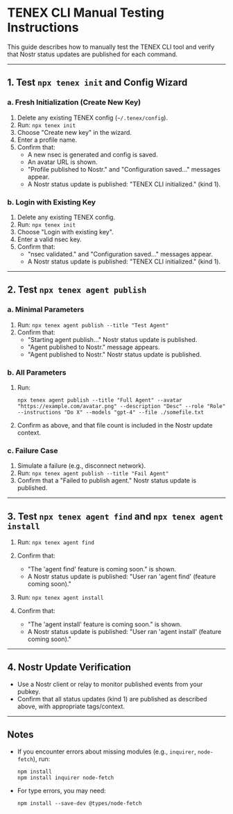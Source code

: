 # TENEX CLI Manual Testing Instructions

This guide describes how to manually test the TENEX CLI tool and verify that Nostr status updates are published for each command.

---

## 1. Test `npx tenex init` and Config Wizard

### a. Fresh Initialization (Create New Key)
1. Delete any existing TENEX config (`~/.tenex/config`).
2. Run: `npx tenex init`
3. Choose "Create new key" in the wizard.
4. Enter a profile name.
5. Confirm that:
   - A new nsec is generated and config is saved.
   - An avatar URL is shown.
   - "Profile published to Nostr." and "Configuration saved..." messages appear.
   - A Nostr status update is published: "TENEX CLI initialized." (kind 1).

### b. Login with Existing Key
1. Delete any existing TENEX config.
2. Run: `npx tenex init`
3. Choose "Login with existing key".
4. Enter a valid nsec key.
5. Confirm that:
   - "nsec validated." and "Configuration saved..." messages appear.
   - A Nostr status update is published: "TENEX CLI initialized." (kind 1).

---

## 2. Test `npx tenex agent publish`

### a. Minimal Parameters
1. Run: `npx tenex agent publish --title "Test Agent"`
2. Confirm that:
   - "Starting agent publish..." Nostr status update is published.
   - "Agent published to Nostr." message appears.
   - "Agent published to Nostr." Nostr status update is published.

### b. All Parameters
1. Run: 
   ```
   npx tenex agent publish --title "Full Agent" --avatar "https://example.com/avatar.png" --description "Desc" --role "Role" --instructions "Do X" --models "gpt-4" --file ./somefile.txt
   ```
2. Confirm as above, and that file count is included in the Nostr update context.

### c. Failure Case
1. Simulate a failure (e.g., disconnect network).
2. Run: `npx tenex agent publish --title "Fail Agent"`
3. Confirm that a "Failed to publish agent." Nostr status update is published.

---

## 3. Test `npx tenex agent find` and `npx tenex agent install`

1. Run: `npx tenex agent find`
2. Confirm that:
   - "The 'agent find' feature is coming soon." is shown.
   - A Nostr status update is published: "User ran 'agent find' (feature coming soon)."

3. Run: `npx tenex agent install`
4. Confirm that:
   - "The 'agent install' feature is coming soon." is shown.
   - A Nostr status update is published: "User ran 'agent install' (feature coming soon)."

---

## 4. Nostr Update Verification

- Use a Nostr client or relay to monitor published events from your pubkey.
- Confirm that all status updates (kind 1) are published as described above, with appropriate tags/context.

---

## Notes

- If you encounter errors about missing modules (e.g., `inquirer`, `node-fetch`), run:
  ```
  npm install
  npm install inquirer node-fetch
  ```
- For type errors, you may need:
  ```
  npm install --save-dev @types/node-fetch